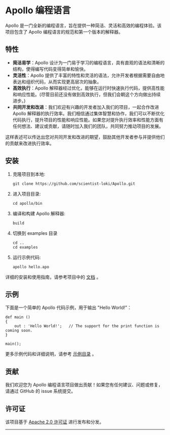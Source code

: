 # Apollo 编程语言

Apollo 是一门全新的编程语言，旨在提供一种简洁、灵活和高效的编程体验。该项目包含了 Apollo 编程语言的规范和第一个版本的解释器。

## 特性

- **简洁易学**：Apollo 设计为一门易于学习的编程语言，具有直观的语法和清晰的结构，使得编写代码变得简单和愉快。
- **灵活性**：Apollo 提供了丰富的特性和灵活的语法，允许开发者根据需要自由地表达和组织代码，从而实现更高层次的抽象。
- **高效执行**：Apollo 解释器经过优化，能够在运行时快速执行代码，提供高性能和响应性能。(尽管目前还没有做到高效执行，但我们会朝这个方向做出持续进步。)
- **共同开发和改进**：我们欢迎有兴趣的开发者加入我们的项目，一起合作改进 Apollo 解释器的执行效率。我们相信通过集体智慧和协作，我们可以不断优化代码执行，提升项目的性能和响应性能。如果您对提升执行效率和性能方面有任何想法、建议或贡献，请随时加入我们的团队，共同努力推动项目的发展。

这样表述可以传达出您对共同开发和改进的期望，鼓励其他开发者参与并提供他们的贡献来改进执行效率。
## 安装

1. 克隆项目到本地:

    ```
    git clone https://github.com/scientist-loki/Apollo.git
    ```

2. 进入项目目录:

    ```
    cd apollo/bin
    ```

3. 编译和构建 Apollo 解释器:

    ```
    build
    ```

4. 切换到 examples 目录

    ```
    cd ..
    cd examples
    ```

5. 运行示例代码:

    ```
    apollo hello.apo
    ```

详细的安装和使用指南，请参考项目中的 [文档](docs/README.md) 。

## 示例

下面是一个简单的 Apollo 代码示例，用于输出 "Hello World!"：

```apollo
def main ()
{
    out : 'Hello World!';   // The support for the print function is coming soon.
}

main();
```

更多示例代码和详细说明，请参考 [示例目录](examples/) 。

## 贡献

我们欢迎您为 Apollo 编程语言项目做出贡献！如果您有任何建议、问题或修复，请通过 GitHub 的 issue 系统提交。

## 许可证

该项目基于 [Apache 2.0 许可证](LICENSE-Apollo) 进行发布和分发。

---
